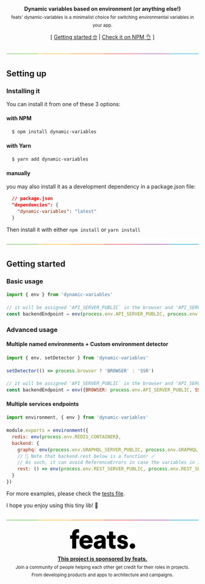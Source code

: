 <p align="center">
<strong>Dynamic variables based on environment (or anything else!)</strong><br />
<sub>feats' dynamic-variables is a minimalist choice for switching environmental variables in your app.</sub>
</p>

<p align="center">
  [ <a href="#getting-started">Getting started 🤓</a> | <a href="https://www.npmjs.com/package/dynamic-variables">Check it on NPM 👌</a> ]
</p>


![divider](.github/divider.png)

## Setting up

### Installing it

You can install it from one of these 3 options:

#### with NPM

```bash
  $ npm install dynamic-variables
```

#### with Yarn

```bash
  $ yarn add dynamic-variables
```

#### manually
you may also install it as a development dependency in a package.json file:

```json
  // package.json
  "dependencies": {
    "dynamic-variables": "latest"
  }
```

Then install it with either `npm install` or `yarn install`

![divider](.github/divider.png)

## Getting started

### Basic usage

```js
import { env } from 'dynamic-variables'

// it will be assigned 'API_SERVER_PUBLIC` in the browser and 'API_SERVER_CONTAINER' in the server
const backendEndpoint = env(process.env.API_SERVER_PUBLIC, process.env.API_SERVER_CONTAINER)
```


### Advanced usage

#### Multiple named environments + Custom environment detector

```js
import { env, setDetector } from 'dynamic-variables'

setDetector(() => process.browser ? 'BROWSER' : 'SSR')

// it will be assigned 'API_SERVER_PUBLIC` in the browser and 'API_SERVER_CONTAINER' in the server
const backendEndpoint = env({BROWSER: process.env.API_SERVER_PUBLIC, SSR: process.env.API_SERVER_CONTAINER})
```

#### Multiple services endpoints

```js
import environment, { env } from 'dynamic-variables'

module.exports = environment({
  redis: env(process.env.REDIS_CONTAINER),
  backend: {
    graphq: env(process.env.GRAPHQL_SERVER_PUBLIC, process.env.GRAPHQL_SERVER_CONTAINER),
    // 🌈 Note that backend.rest below is a function! ☄️
    // As such, it can avoid ReferenceErrors in case the variables in it were not defined
    rest: () => env(process.env.REST_SERVER_PUBLIC, process.env.REST_SERVER_CONTAINER),
  }
})
```

For more examples, please check the [tests file](./index.test.js).

I hope you enjoy using this tiny lib! 🎉

![divider](.github/divider.png)

<a href="https://feats.co">
  <p align="center"><img src="./.github/feats.png" width="171" /><p>
</a>

<p align="center">
<a href="https://feats.co">
  <strong>This project is sponsored by feats.</strong><br />
</a>
<sub>Join a community of people helping each other get credit for their roles in projects.<br />From developing products and apps to architecture and campaigns.</sub>
</p>
